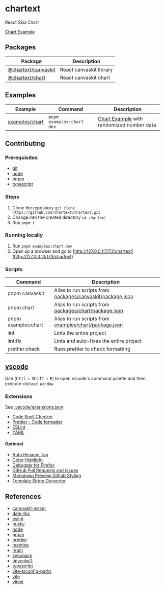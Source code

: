 # chartext

React Skia Chart

[Chart Example](https://chartext.github.io/chartext/)

## Packages

| Package                                      | Description             |
| -------------------------------------------- | ----------------------- |
| [@chartext/canvaskit](./packages/canvaskit/) | React canvaskit library |
| [@chartext/chart](./packages/chart/)         | React canvaskit chart   |

## Examples

| Example                             | Command                   | Description                                                                       |
| ----------------------------------- | ------------------------- | --------------------------------------------------------------------------------- |
| [examples/chart](./examples/chart/) | `pnpm examples:chart dev` | [Chart Example](https://chartext.github.io/chartext/) with randomized number data |

## Contributing

### Prerequisites

- [git](https://git-scm.com/downloads)
- [node](https://nodejs.org/)
- [pnpm](https://pnpm.io/installation)
- [typescript](https://www.typescriptlang.org/download)

### Steps

1. Clone the repository `git clone https://github.com/chartext/chartext.git`
2. Change into the created directory `cd chartext`
3. Run `pnpm i`

### Running locally

1. Run `pnpm examples:chart dev`
2. Open up a browser and go to [http://127.0.0.1:5173/chartext](http://127.0.0.1:5173/chartext)

### Scripts

| Command             | Description                                                                                  |
| ------------------- | -------------------------------------------------------------------------------------------- |
| pnpm canvaskit      | Alias to run scripts from [packages/canvaskit/package.json](packages/canvaskit/package.json) |
| pnpm chart          | Alias to run scripts from [packages/chart/package.json](packages/chart/package.json)         |
| pnpm examples:chart | Alias to run scripts from [examples/chart/package.json](examples/chart/package.json)         |
| lint                | Lints the entire project                                                                     |
| lint:fix            | Lints and auto-fixes the entire project                                                      |
| prettier:check      | Runs prettier to check formatting                                                            |

## [vscode](https://code.visualstudio.com/)

Use (<kbd>Ctrl</kbd> + <kbd>Shift</kbd> + <kbd>P</kbd>) to open vscode's command palette and then execute `>Reload Window`

### Extensions

See [.vscode/extensions.json](.vscode/extensions.json)

- [Code Spell Checker](https://marketplace.visualstudio.com/items?itemName=streetsidesoftware.code-spell-checker)
- [Prettier - Code formatter](https://marketplace.visualstudio.com/items?itemName=esbenp.prettier-vscode)
- [ESLint](https://marketplace.visualstudio.com/items?itemName=dbaeumer.vscode-eslint)
- [YAML](https://marketplace.visualstudio.com/items?itemName=redhat.vscode-yaml)

#### Optional

- [Auto Rename Tag](https://marketplace.visualstudio.com/items?itemName=formulahendry.auto-rename-tag)
- [Color Highlight](https://marketplace.visualstudio.com/items?itemName=naumovs.color-highlight)
- [Debugger for Firefox](https://marketplace.visualstudio.com/items?itemName=firefox-devtools.vscode-firefox-debug)
- [GitHub Pull Requests and Issues](https://marketplace.visualstudio.com/items?itemName=GitHub.vscode-pull-request-github)
- [Markdown Preview Github Styling](https://marketplace.visualstudio.com/items?itemName=bierner.markdown-preview-github-styles)
- [Template String Converter](https://marketplace.visualstudio.com/items?itemName=meganrogge.template-string-converter)

## References

- [canvaskit-wasm](https://github.com/google/skia/tree/main/modules/canvaskit)
- [date-fns](https://github.com/date-fns/date-fns)
- [eslint](https://github.com/eslint/eslint)
- [husky](https://github.com/typicode/husky)
- [node](https://github.com/nodejs/node)
- [pnpm](https://github.com/pnpm/pnpm)
- [prettier](https://github.com/prettier/prettier)
- [mantine](https://github.com/mantinedev/mantine)
- [react](https://github.com/facebook/react)
- [syncpack](https://github.com/JamieMason/syncpack)
- [tinycolor2](https://github.com/bgrins/TinyColor)
- [typescript](https://github.com/microsoft/TypeScript)
- [vite-tsconfig-paths](https://github.com/aleclarson/vite-tsconfig-paths)
- [vite](https://github.com/vitejs/vite)
- [vitest](https://github.com/vitest-dev/vitest)
